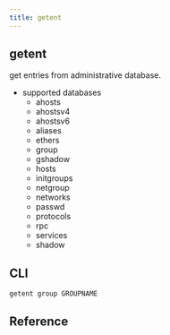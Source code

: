 ```yaml
---
title: getent
---
```


## getent
get entries from administrative database.

* supported databases
    * ahosts
    * ahostsv4
    * ahostsv6
    * aliases
    * ethers
    * group
    * gshadow
    * hosts
    * initgroups
    * netgroup
    * networks
    * passwd
    * protocols
    * rpc
    * services
    * shadow


## CLI

```
getent group GROUPNAME
```

## Reference
